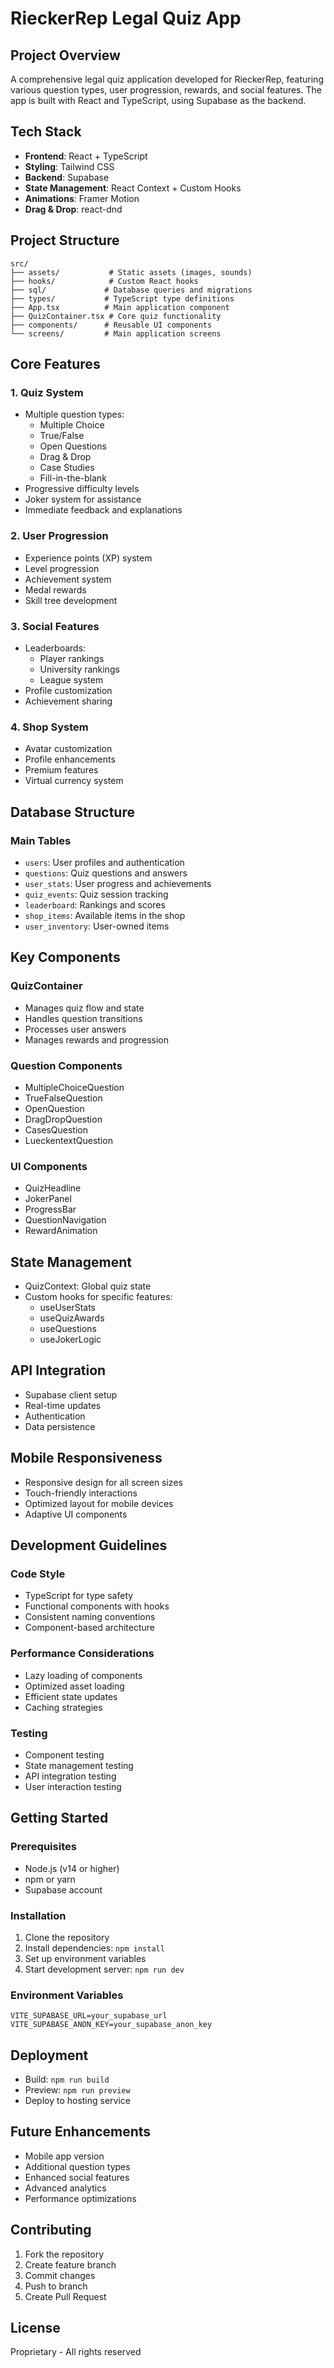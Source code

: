# RieckerRep Legal Quiz App

## Project Overview
A comprehensive legal quiz application developed for RieckerRep, featuring various question types, user progression, rewards, and social features. The app is built with React and TypeScript, using Supabase as the backend.

## Tech Stack
- **Frontend**: React + TypeScript
- **Styling**: Tailwind CSS
- **Backend**: Supabase
- **State Management**: React Context + Custom Hooks
- **Animations**: Framer Motion
- **Drag & Drop**: react-dnd

## Project Structure
```
src/
├── assets/           # Static assets (images, sounds)
├── hooks/            # Custom React hooks
├── sql/             # Database queries and migrations
├── types/           # TypeScript type definitions
├── App.tsx          # Main application component
├── QuizContainer.tsx # Core quiz functionality
├── components/      # Reusable UI components
└── screens/         # Main application screens
```

## Core Features

### 1. Quiz System
- Multiple question types:
  - Multiple Choice
  - True/False
  - Open Questions
  - Drag & Drop
  - Case Studies
  - Fill-in-the-blank
- Progressive difficulty levels
- Joker system for assistance
- Immediate feedback and explanations

### 2. User Progression
- Experience points (XP) system
- Level progression
- Achievement system
- Medal rewards
- Skill tree development

### 3. Social Features
- Leaderboards:
  - Player rankings
  - University rankings
  - League system
- Profile customization
- Achievement sharing

### 4. Shop System
- Avatar customization
- Profile enhancements
- Premium features
- Virtual currency system

## Database Structure

### Main Tables
- `users`: User profiles and authentication
- `questions`: Quiz questions and answers
- `user_stats`: User progress and achievements
- `quiz_events`: Quiz session tracking
- `leaderboard`: Rankings and scores
- `shop_items`: Available items in the shop
- `user_inventory`: User-owned items

## Key Components

### QuizContainer
- Manages quiz flow and state
- Handles question transitions
- Processes user answers
- Manages rewards and progression

### Question Components
- MultipleChoiceQuestion
- TrueFalseQuestion
- OpenQuestion
- DragDropQuestion
- CasesQuestion
- LueckentextQuestion

### UI Components
- QuizHeadline
- JokerPanel
- ProgressBar
- QuestionNavigation
- RewardAnimation

## State Management
- QuizContext: Global quiz state
- Custom hooks for specific features:
  - useUserStats
  - useQuizAwards
  - useQuestions
  - useJokerLogic

## API Integration
- Supabase client setup
- Real-time updates
- Authentication
- Data persistence

## Mobile Responsiveness
- Responsive design for all screen sizes
- Touch-friendly interactions
- Optimized layout for mobile devices
- Adaptive UI components

## Development Guidelines

### Code Style
- TypeScript for type safety
- Functional components with hooks
- Consistent naming conventions
- Component-based architecture

### Performance Considerations
- Lazy loading of components
- Optimized asset loading
- Efficient state updates
- Caching strategies

### Testing
- Component testing
- State management testing
- API integration testing
- User interaction testing

## Getting Started

### Prerequisites
- Node.js (v14 or higher)
- npm or yarn
- Supabase account

### Installation
1. Clone the repository
2. Install dependencies: `npm install`
3. Set up environment variables
4. Start development server: `npm run dev`

### Environment Variables
```
VITE_SUPABASE_URL=your_supabase_url
VITE_SUPABASE_ANON_KEY=your_supabase_anon_key
```

## Deployment
- Build: `npm run build`
- Preview: `npm run preview`
- Deploy to hosting service

## Future Enhancements
- Mobile app version
- Additional question types
- Enhanced social features
- Advanced analytics
- Performance optimizations

## Contributing
1. Fork the repository
2. Create feature branch
3. Commit changes
4. Push to branch
5. Create Pull Request

## License
Proprietary - All rights reserved
